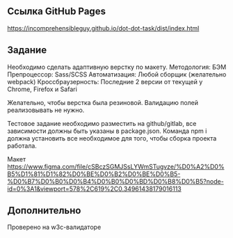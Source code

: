 ## Ссылка GitHub Pages
https://incomprehensibleguy.github.io/dot-dot-task/dist/index.html

## Задание
Необходимо сделать адаптивную верстку по макету.
Методология: БЭМ
Препроцессор: Sass/SCSS
Автоматизация: Любой сборщик (желательно webpack)
Кроссбраузерность: Последние 2 версии от текущей у Chrome, Firefox и Safari

Желательно, чтобы верстка была резиновой. Валидацию полей реализовывать не нужно.

Тестовое задание необходимо разместить на github/gitlab, все зависимости должны быть указаны в package.json. Команда npm i должна установить все необходимое для того, чтобы сборка проекта работала.

Макет https://www.figma.com/file/cSBczSGMJSsLYWmSTugvze/%D0%A2%D0%B5%D1%81%D1%82%D0%BE%D0%B2%D0%BE%D0%B5-%D0%B7%D0%B0%D0%B4%D0%B0%D0%BD%D0%B8%D0%B5?node-id=0%3A1&viewport=578%2C619%2C0.34961438179016113

## Дополнительно
Проверено на w3c-валидаторе

